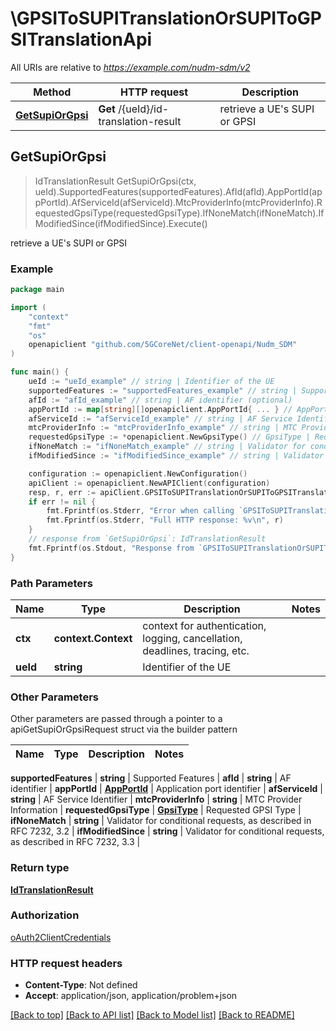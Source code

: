 # \GPSIToSUPITranslationOrSUPIToGPSITranslationApi

All URIs are relative to *https://example.com/nudm-sdm/v2*

Method | HTTP request | Description
------------- | ------------- | -------------
[**GetSupiOrGpsi**](GPSIToSUPITranslationOrSUPIToGPSITranslationApi.md#GetSupiOrGpsi) | **Get** /{ueId}/id-translation-result | retrieve a UE&#39;s SUPI or GPSI



## GetSupiOrGpsi

> IdTranslationResult GetSupiOrGpsi(ctx, ueId).SupportedFeatures(supportedFeatures).AfId(afId).AppPortId(appPortId).AfServiceId(afServiceId).MtcProviderInfo(mtcProviderInfo).RequestedGpsiType(requestedGpsiType).IfNoneMatch(ifNoneMatch).IfModifiedSince(ifModifiedSince).Execute()

retrieve a UE's SUPI or GPSI

### Example

```go
package main

import (
    "context"
    "fmt"
    "os"
    openapiclient "github.com/5GCoreNet/client-openapi/Nudm_SDM"
)

func main() {
    ueId := "ueId_example" // string | Identifier of the UE
    supportedFeatures := "supportedFeatures_example" // string | Supported Features (optional)
    afId := "afId_example" // string | AF identifier (optional)
    appPortId := map[string][]openapiclient.AppPortId{ ... } // AppPortId | Application port identifier (optional)
    afServiceId := "afServiceId_example" // string | AF Service Identifier (optional)
    mtcProviderInfo := "mtcProviderInfo_example" // string | MTC Provider Information (optional)
    requestedGpsiType := *openapiclient.NewGpsiType() // GpsiType | Requested GPSI Type (optional)
    ifNoneMatch := "ifNoneMatch_example" // string | Validator for conditional requests, as described in RFC 7232, 3.2 (optional)
    ifModifiedSince := "ifModifiedSince_example" // string | Validator for conditional requests, as described in RFC 7232, 3.3 (optional)

    configuration := openapiclient.NewConfiguration()
    apiClient := openapiclient.NewAPIClient(configuration)
    resp, r, err := apiClient.GPSIToSUPITranslationOrSUPIToGPSITranslationApi.GetSupiOrGpsi(context.Background(), ueId).SupportedFeatures(supportedFeatures).AfId(afId).AppPortId(appPortId).AfServiceId(afServiceId).MtcProviderInfo(mtcProviderInfo).RequestedGpsiType(requestedGpsiType).IfNoneMatch(ifNoneMatch).IfModifiedSince(ifModifiedSince).Execute()
    if err != nil {
        fmt.Fprintf(os.Stderr, "Error when calling `GPSIToSUPITranslationOrSUPIToGPSITranslationApi.GetSupiOrGpsi``: %v\n", err)
        fmt.Fprintf(os.Stderr, "Full HTTP response: %v\n", r)
    }
    // response from `GetSupiOrGpsi`: IdTranslationResult
    fmt.Fprintf(os.Stdout, "Response from `GPSIToSUPITranslationOrSUPIToGPSITranslationApi.GetSupiOrGpsi`: %v\n", resp)
}
```

### Path Parameters


Name | Type | Description  | Notes
------------- | ------------- | ------------- | -------------
**ctx** | **context.Context** | context for authentication, logging, cancellation, deadlines, tracing, etc.
**ueId** | **string** | Identifier of the UE | 

### Other Parameters

Other parameters are passed through a pointer to a apiGetSupiOrGpsiRequest struct via the builder pattern


Name | Type | Description  | Notes
------------- | ------------- | ------------- | -------------

 **supportedFeatures** | **string** | Supported Features | 
 **afId** | **string** | AF identifier | 
 **appPortId** | [**AppPortId**](AppPortId.md) | Application port identifier | 
 **afServiceId** | **string** | AF Service Identifier | 
 **mtcProviderInfo** | **string** | MTC Provider Information | 
 **requestedGpsiType** | [**GpsiType**](GpsiType.md) | Requested GPSI Type | 
 **ifNoneMatch** | **string** | Validator for conditional requests, as described in RFC 7232, 3.2 | 
 **ifModifiedSince** | **string** | Validator for conditional requests, as described in RFC 7232, 3.3 | 

### Return type

[**IdTranslationResult**](IdTranslationResult.md)

### Authorization

[oAuth2ClientCredentials](../README.md#oAuth2ClientCredentials)

### HTTP request headers

- **Content-Type**: Not defined
- **Accept**: application/json, application/problem+json

[[Back to top]](#) [[Back to API list]](../README.md#documentation-for-api-endpoints)
[[Back to Model list]](../README.md#documentation-for-models)
[[Back to README]](../README.md)

